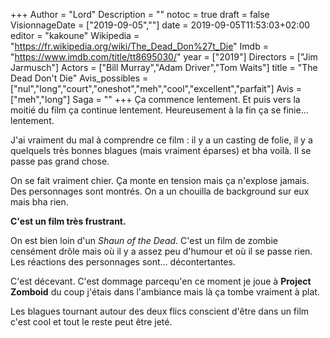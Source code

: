 +++
Author = "Lord"
Description = ""
notoc = true
draft = false
VisionnageDate = ["2019-09-05",""]
date = 2019-09-05T11:53:03+02:00
editor = "kakoune"
Wikipedia = "https://fr.wikipedia.org/wiki/The_Dead_Don%27t_Die"
Imdb = "https://www.imdb.com/title/tt8695030/"
year = ["2019"]
Directors = ["Jim Jarmusch"]
Actors = ["Bill Murray","Adam Driver","Tom Waits"]
title = "The Dead Don't Die"
Avis_possibles = ["nul","long","court","oneshot","meh","cool","excellent","parfait"]
Avis = ["meh","long"] 
Saga = ""
+++
Ça commence lentement.
Et puis vers la moitié du film ça continue lentement.
Heureusement à la fin ça se finie… lentement.

J'ai vraiment du mal à comprendre ce film : il y a un casting de folie, il y a quelquels très bonnes blagues (mais vraiment éparses) et bha voilà.
Il se passe pas grand chose.

On se fait vraiment chier.
Ça monte en tension mais ça n'explose jamais.
Des personnages sont montrés.
On a un chouilla de background sur eux mais bha rien.

**C'est un film très frustrant.**

On est bien loin d'un *Shaun of the Dead*.
C'est un film de zombie censément drôle mais où il y a assez peu d'humour et où il se passe rien.
Les réactions des personnages sont… décontertantes.

C'est décevant.
C'est dommage parcequ'en ce moment je joue à **Project Zomboid** du coup j'étais dans l'ambiance mais là ça tombe vraiment à plat.

Les blagues tournant autour des deux flics conscient d'être dans un film c'est cool et tout le reste peut être jeté.
